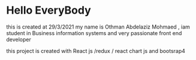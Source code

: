 # Hello EveryBody 

this is created at 29/3/2021 my name is Othman Abdelaziz Mohmaed , iam student in Business information systems and very passionate front end developer

this project is created with React js /redux / react chart js and bootsrap4